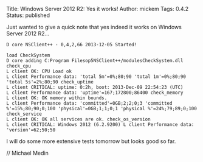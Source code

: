 Title: Windows Server 2012 R2: Yes it works!
Author: mickem
Tags: 0.4.2
Status: published

Just wanted to give a quick note that yes indeed it works on Windows
Server 2012 R2...

    D core NSClient++ - 0,4,2,66 2013-12-05 Started!

    load CheckSystem 
    D core adding C:Program Filesop5NSClient++/modulesCheckSystem.dll check_cpu 
    L client OK: CPU Load ok 
    L client Performance data: 'total 5m'=0%;80;90 'total 1m'=0%;80;90 'total 5s'=2%;80;90 check_uptime 
    L client CRITICAL: uptime: 0:2h, boot: 2013-Dec-09 22:54:23 (UTC) 
    L client Performance data: 'uptime'=167;172800;86400 check_memory 
    L client OK: OK memory within bounds. 
    L client Performance data: 'committed'=0GB;2;2;0;3 'committed %'=15%;80;90;0;100 'physical'=0GB;1;1;0;1 'physical %'=24%;79;89;0;100 check_service 
    L client OK: OK all services are ok. check_os_version 
    L client CRITICAL: Windows 2012 (6.2.9200) L client Performance data: 'version'=62;50;50

I will do some more extensive tests tomorrow but looks good so far.

// Michael Medin
